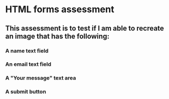 # HTML forms assessment

## This assessment is to test if I am able to recreate an image that has the following:

### A name text field
### An email text field
### A "Your message" text area
### A submit button